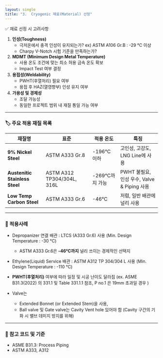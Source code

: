 ```yaml
---
layout: single
title: "3.  Cryogenic 재료(Material) 선정"
---
```


✅ 재료 선정 시 고려사항

1. **인성(Toughness)**  
   - 극저온에서 충격 인성이 유지되는가? ex) ASTM A106 Gr.B : -29 ℃ 이상 
   - Charpy V-Notch 시험 기준을 만족하는가? 
2. **MDMT (Minimum Design Metal Temperature)**  
   - 사용 온도 조건에 맞는 최소 허용 금속 온도 확보
   - Impact Test 여부 결정
3. **용접성(Weldability)**  
   - PWHT(후열처리) 필요 여부
   - 용접 후 HAZ(열영향부) 인성 유지 여부
4. **가용성 및 경제성**  
   - 조달 가능성
   - 동일한 프로젝트 범위 내 재질 통일 가능 여부

---

### 🏷️ 주요 적용 재질 목록

| 재질명                         | 표준                       | 적용 온도      | 특징                                        |
| ------------------------------ | -------------------------- | -------------- | ------------------------------------------- |
| **9% Nickel Steel**            | ASTM A333 Gr.8             | -196℃ 이하     | 고인성, 고강도, LNG Line에 사용             |
| **Austenitic Stainless Steel** | ASTM A312 TP304/304L, 316L | -269℃까지 가능 | PWHT 불필요, 인성 우수, Valve & Piping 사용 |
| **Low Temp Carbon Steel**      | ASTM A333 Gr.6             | -46℃           | 저렴, 일반 배관에 널리 사용                 |

---

### 📌 적용사례

- Depropanizer 연결 배관 : LTCS (A333 Gr.6) 사용 (Min. Design Temperature : -30 ℃)
  - ASTM A333 Gr.6은 **-46℃까지** 널리 쓰이는 경제적인 선택지

- Ethylene(Liquid) Service 배관 : ASTM A312 TP 304/304 L 사용 (Min. Design Temperature : -110 ℃)
- **PWHT(후열처리)** 여부에 따라 일정 및 시공 난이도 달라짐 (ex. ASME B31.3(2022) 의 331.1 및 Table 331.1.1 참조, P no.1 은 19mm 초과일 경우 )
- Valve는 
  - Extended Bonnet (or Extended Stem)을 사용, 
  - Ball valve 및 Gate valve는 Cavity Vent hole 있어야 함 (Cavity 구간의 기화 시 밸브 데미지 방지를 위해)


---

### 📘 참고 코드 및 기준

- ASME B31.3: Process Piping
- ASTM A333, A312

